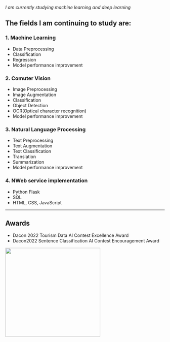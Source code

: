 
*I am currently studying machine learning and deep learning*



## The fields I am continuing to study are:
### 1. Machine Learning
  + Data Preprocessing
  + Classification
  + Regression
  + Model performance improvement

### 2. Comuter Vision
  + Image Preprocessing
  + Image Augmentation
  + Classification
  + Object Detection
  + OCR(Optical character recognition)
  + Model performance improvement

### 3. Natural Language Processing
  + Text Preprocessing
  + Text Augmentation
  + Text Classification
  + Translation
  + Summarization
  + Model performance improvement

### 4. NWeb service implementation
  + Python Flask
  + SQL
  + HTML, CSS, JavaScript


***

## Awards
+ Dacon 2022 Tourism Data AI Contest Excellence Award
+ Dacon2022 Sentence Classification AI Contest Encouragement Award
<img src="https://media.discordapp.net/attachments/1002189622912221250/1060487598642044948/6b85bddd246b2388.JPG?width=868&height=676" width="300 " height="280">
